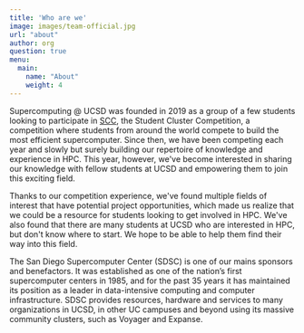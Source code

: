 ```yaml
---
title: 'Who are we'
image: images/team-official.jpg
url: "about"
author: org
question: true
menu:
  main:
    name: "About"
    weight: 4
---
```


Supercomputing @ UCSD was founded in 2019 as a group of a few students looking to participate
in [SCC](https://studentclustercompetition.us/),
the Student Cluster Competition, a competition where students from around the world compete
to build the most efficient supercomputer. Since then, we have been competing each year and
slowly but surely building our repertoire of knowledge and experience in HPC. This year,
however, we've become interested in sharing our knowledge with fellow students at UCSD
and empowering them to join this exciting field.

Thanks to our competition experience, we've found multiple fields of interest that have
potential project opportunities, which made us realize that we could be a resource for
students looking to get involved in HPC. We've also found that there are many students
at UCSD who are interested in HPC, but don't know where to start. We hope to be able to
help them find their way into this field.

The San Diego Supercomputer Center (SDSC) is one of our mains sponsors and benefactors. 
It was established as one of the nation’s first supercomputer centers in 1985, and for the
past 35 years it has maintained its position as a leader in data-intensive computing and
computer infrastructure. SDSC provides resources, hardware and services to many organizations
in UCSD, in other UC campuses and beyond using its massive community clusters, such as Voyager
and Expanse.
